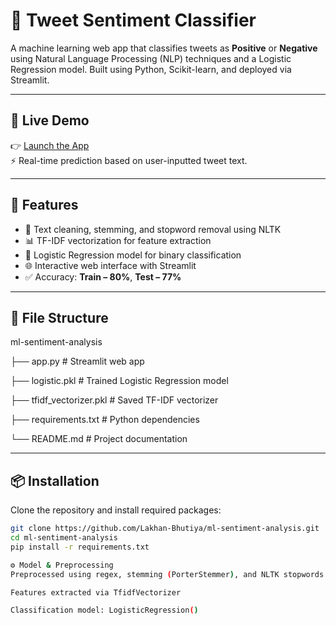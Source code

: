 # 🧠 Tweet Sentiment Classifier

A machine learning web app that classifies tweets as **Positive** or **Negative** using Natural Language Processing (NLP) techniques and a Logistic Regression model. Built using Python, Scikit-learn, and deployed via Streamlit.

---

## 🚀 Live Demo

👉 [Launch the App](https://ml-sentiment-analysis13.streamlit.app/)  
⚡ Real-time prediction based on user-inputted tweet text.

---

## 📌 Features

- 🧹 Text cleaning, stemming, and stopword removal using NLTK
- 📊 TF-IDF vectorization for feature extraction
- 🤖 Logistic Regression model for binary classification
- 🌐 Interactive web interface with Streamlit
- ✅ Accuracy: **Train – 80%**, **Test – 77%**

---

## 📂 File Structure

ml-sentiment-analysis

├── app.py # Streamlit web app

├── logistic.pkl # Trained Logistic Regression model

├── tfidf_vectorizer.pkl # Saved TF-IDF vectorizer

├── requirements.txt # Python dependencies

└── README.md # Project documentation



---

## 📦 Installation

Clone the repository and install required packages:

```bash
git clone https://github.com/Lakhan-Bhutiya/ml-sentiment-analysis.git
cd ml-sentiment-analysis
pip install -r requirements.txt

⚙️ Model & Preprocessing
Preprocessed using regex, stemming (PorterStemmer), and NLTK stopwords

Features extracted via TfidfVectorizer

Classification model: LogisticRegression()



